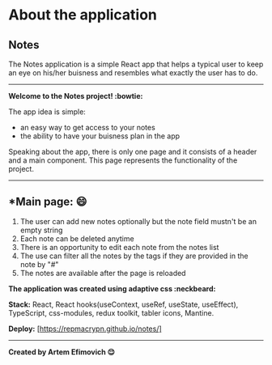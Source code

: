 # About the application
## Notes
The Notes application is a simple React app that helps a typical user to keep an eye on his/her buisness
and resembles what exactly the user has to do.
___
**Welcome to the Notes project! :bowtie:**

The app idea is simple:
+ an easy way to get access to your notes
+ the ability to have your buisness plan in the app

Speaking about the app, there is only one page and it consists of a header and a main component.
This page represents the functionality of the project. 
___
## *Main page: :smile:
   1. The user can add new notes optionally but the note field mustn't be an empty string
   2. Each note can be deleted anytime
   3. There is an opportunity to edit each note from the notes list
   4. The use can filter all the notes by the tags if they are provided in the note by "#"
   5. The notes are available after the page is reloaded
 
**The application was created using adaptive css :neckbeard:**

**Stack:** React, React hooks(useContext, useRef, useState, useEffect), TypeScript, css-modules, redux toolkit, tabler icons, Mantine.

**Deploy:** [https://repmacrypn.github.io/notes/]
___
**Created by Artem Efimovich :relieved:**
